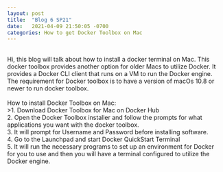 ```yaml
---
layout: post
title:  "Blog 6 SP21"
date:   2021-04-09 21:50:05 -0700
categories: How to get Docker Toolbox on Mac
---
```

<br />
Hi, this blog will talk about how to install a docker terminal on Mac. This docker toolbox provides another option for older Macs to utilize Docker. It provides a Docker CLI client that runs on a VM to run the Docker engine. The requirement for Docker toolbox is to have a version of macOs 10.8 or newer to run docker toolbox.
<br />
<br />
How to install Docker Toolbox on Mac:<br />
>1. Download Docker Toolbox for Mac on Docker Hub<br />
2. Open the Docker Toolbox installer and follow the prompts for what applications you want with the docker toolbox. <br />
3. It will prompt for Username and Password before installing software.<br />
4. Go to the Launchpad and start Docker QuickStart Terminal<br />
5. It will run the necessary programs to set up an environment for Docker for you to use and then you will have a terminal configured to utilize the Docker engine.
